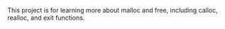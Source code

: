 This project is for learning more about malloc and free, including calloc, realloc, and exit functions.
